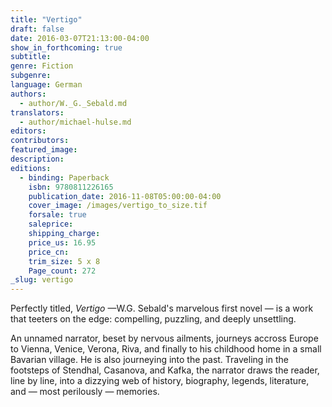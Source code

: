 ```yaml
---
title: "Vertigo"
draft: false
date: 2016-03-07T21:13:00-04:00
show_in_forthcoming: true
subtitle:
genre: Fiction
subgenre:
language: German
authors:
  - author/W._G._Sebald.md
translators:
  - author/michael-hulse.md
editors:
contributors:
featured_image:
description:
editions:
  - binding: Paperback
    isbn: 9780811226165
    publication_date: 2016-11-08T05:00:00-04:00
    cover_image: /images/vertigo_to_size.tif
    forsale: true
    saleprice:
    shipping_charge:
    price_us: 16.95
    price_cn:
    trim_size: 5 x 8
    Page_count: 272
_slug: vertigo
---
```


Perfectly titled, _Vertigo_ —W.G. Sebald's marvelous first novel — is a work that teeters on the edge: compelling, puzzling, and deeply unsettling.

An unnamed narrator, beset by nervous ailments, journeys accross Europe to Vienna, Venice, Verona, Riva, and finally to his childhood home in a small Bavarian village. He is also journeying into the past. Traveling in the footsteps of Stendhal, Casanova, and Kafka, the narrator draws the reader, line by line, into a dizzying web of history, biography, legends, literature, and — most perilously — memories.


